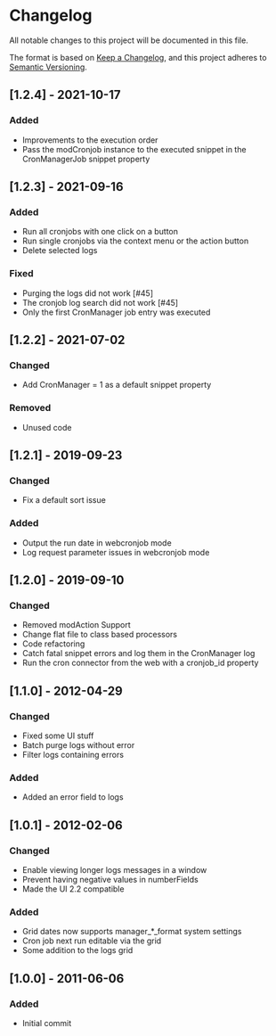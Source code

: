 # Changelog

All notable changes to this project will be documented in this file.

The format is based on [Keep a Changelog](https://keepachangelog.com/en/1.0.0/),
and this project adheres to [Semantic Versioning](https://semver.org/spec/v2.0.0.html).

## [1.2.4] - 2021-10-17

### Added

- Improvements to the execution order
- Pass the modCronjob instance to the executed snippet in the CronManagerJob snippet property

## [1.2.3] - 2021-09-16

### Added

- Run all cronjobs with one click on a button
- Run single cronjobs via the context menu or the action button
- Delete selected logs

### Fixed

- Purging the logs did not work [#45]
- The cronjob log search did not work [#45]
- Only the first CronManager job entry was executed

## [1.2.2] - 2021-07-02

### Changed

- Add CronManager = 1 as a default snippet property

### Removed

- Unused code

## [1.2.1] - 2019-09-23

### Changed

- Fix a default sort issue

### Added

- Output the run date in webcronjob mode
- Log request parameter issues in webcronjob mode

## [1.2.0] - 2019-09-10

### Changed

- Removed modAction Support
- Change flat file to class based processors
- Code refactoring
- Catch fatal snippet errors and log them in the CronManager log
- Run the cron connector from the web with a cronjob_id property

## [1.1.0] - 2012-04-29

### Changed

- Fixed some UI stuff
- Batch purge logs without error
- Filter logs containing errors

### Added

- Added an error field to logs

## [1.0.1] - 2012-02-06

### Changed

- Enable viewing longer logs messages in a window
- Prevent having negative values in numberFields
- Made the UI 2.2 compatible

### Added

- Grid dates now supports manager_*_format system settings
- Cron job next run editable via the grid
- Some addition to the logs grid

## [1.0.0] - 2011-06-06

### Added

- Initial commit
